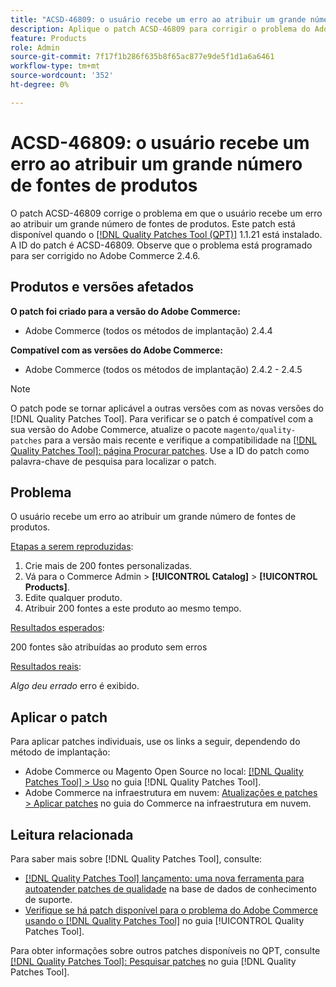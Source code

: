 ```yaml
---
title: "ACSD-46809: o usuário recebe um erro ao atribuir um grande número de fontes de produtos"
description: Aplique o patch ACSD-46809 para corrigir o problema do Adobe Commerce em que o usuário recebe um erro ao atribuir um grande número de fontes de produtos.
feature: Products
role: Admin
source-git-commit: 7f17f1b286f635b8f65ac877e9de5f1d1a6a6461
workflow-type: tm+mt
source-wordcount: '352'
ht-degree: 0%

---
```


# ACSD-46809: o usuário recebe um erro ao atribuir um grande número de fontes de produtos

O patch ACSD-46809 corrige o problema em que o usuário recebe um erro ao atribuir um grande número de fontes de produtos. Este patch está disponível quando o [[!DNL Quality Patches Tool (QPT)]](https://experienceleague.adobe.com/en/docs/commerce-knowledge-base/kb/announcements/commerce-announcements/magento-quality-patches-released-new-tool-to-self-serve-quality-patches) 1.1.21 está instalado. A ID do patch é ACSD-46809. Observe que o problema está programado para ser corrigido no Adobe Commerce 2.4.6.

## Produtos e versões afetados

**O patch foi criado para a versão do Adobe Commerce:**

* Adobe Commerce (todos os métodos de implantação) 2.4.4

**Compatível com as versões do Adobe Commerce:**

* Adobe Commerce (todos os métodos de implantação) 2.4.2 - 2.4.5

>[!NOTE]
>
>O patch pode se tornar aplicável a outras versões com as novas versões do [!DNL Quality Patches Tool]. Para verificar se o patch é compatível com a sua versão do Adobe Commerce, atualize o pacote `magento/quality-patches` para a versão mais recente e verifique a compatibilidade na [[!DNL Quality Patches Tool]: página Procurar patches](https://experienceleague.adobe.com/tools/commerce-quality-patches/index.html). Use a ID do patch como palavra-chave de pesquisa para localizar o patch.

## Problema

O usuário recebe um erro ao atribuir um grande número de fontes de produtos.

<u>Etapas a serem reproduzidas</u>:

1. Crie mais de 200 fontes personalizadas.
1. Vá para o Commerce Admin > **[!UICONTROL Catalog]** > **[!UICONTROL Products]**.
1. Edite qualquer produto.
1. Atribuir 200 fontes a este produto ao mesmo tempo.

<u>Resultados esperados</u>:

200 fontes são atribuídas ao produto sem erros

<u>Resultados reais</u>:

*Algo deu errado* erro é exibido.

## Aplicar o patch

Para aplicar patches individuais, use os links a seguir, dependendo do método de implantação:

* Adobe Commerce ou Magento Open Source no local: [[!DNL Quality Patches Tool] > Uso](https://experienceleague.adobe.com/docs/commerce-operations/tools/quality-patches-tool/usage.html) no guia [!DNL Quality Patches Tool].
* Adobe Commerce na infraestrutura em nuvem: [Atualizações e patches > Aplicar patches](https://experienceleague.adobe.com/docs/commerce-cloud-service/user-guide/develop/upgrade/apply-patches.html) no guia do Commerce na infraestrutura em nuvem.

## Leitura relacionada

Para saber mais sobre [!DNL Quality Patches Tool], consulte:

* [[!DNL Quality Patches Tool] lançamento: uma nova ferramenta para autoatender patches de qualidade](https://experienceleague.adobe.com/en/docs/commerce-knowledge-base/kb/announcements/commerce-announcements/magento-quality-patches-released-new-tool-to-self-serve-quality-patches) na base de dados de conhecimento de suporte.
* [Verifique se há patch disponível para o problema do Adobe Commerce usando o  [!DNL Quality Patches Tool]](/help/tools/quality-patches-tool/patches-available-in-qpt/check-patch-for-magento-issue-with-magento-quality-patches.md) no guia [!UICONTROL Quality Patches Tool].


Para obter informações sobre outros patches disponíveis no QPT, consulte [[!DNL Quality Patches Tool]: Pesquisar patches](https://experienceleague.adobe.com/tools/commerce-quality-patches/index.html) no guia [!DNL Quality Patches Tool].
